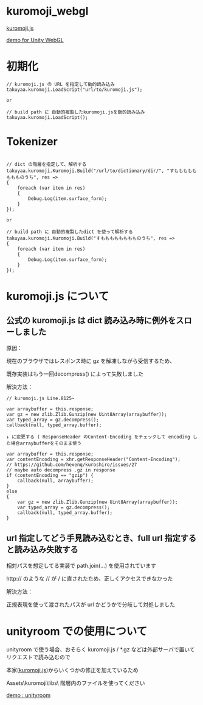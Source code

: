 # kuromoji_webgl

[kuromoji.js](https://github.com/takuyaa/kuromoji.js)

[demo for Unity WebGL](https://kou-yeung.github.io/kuromoji_webgl/index.html)

# 初期化

```
// kuromoji.js の URL を指定して動的読み込み
takuyaa.kuromoji.LoadScript("url/to/kuromoji.js");

or

// build path に 自動的複製したkuromoji.jsを動的読み込み
takuyaa.kuromoji.LoadScript();

```

# Tokenizer

```

// dict の階層を指定して、解析する
takuyaa.kuromoji.Kuromoji.Build("/url/to/dictionary/dir/", "すもももももももものうち", res =>
{
    foreach (var item in res)
    {
        Debug.Log(item.surface_form);
    }
});

or

// build path に 自動的複製したdict を使って解析する
takuyaa.kuromoji.Kuromoji.Build("すもももももももものうち", res =>
{
    foreach (var item in res)
    {
        Debug.Log(item.surface_form);
    }
});

```

# kuromoji.js について

## 公式の kuromoji.js は dict 読み込み時に例外をスローしました

原因：

現在のブラウザではレスポンス時に gz を解凍しながら受信するため、

既存実装はもう一回decompress() によって失敗しました

解決方法：

```
// kuromoji.js Line.8125~

var arraybuffer = this.response;
var gz = new zlib.Zlib.Gunzip(new Uint8Array(arraybuffer));
var typed_array = gz.decompress();
callback(null, typed_array.buffer);

↓ に変更する ( ResponseHeader のContent-Encoding をチェックして encoding した場合arraybufferをそのまま使う

var arraybuffer = this.response;
var contentEncoding = xhr.getResponseHeader("Content-Encoding");
// https://github.com/hexenq/kuroshiro/issues/27
// maybe auto decompress .gz in response
if (contentEncoding == "gzip") {
    callback(null, arraybuffer);
}
else
{
    var gz = new zlib.Zlib.Gunzip(new Uint8Array(arraybuffer));
    var typed_array = gz.decompress();
    callback(null, typed_array.buffer);
}
```
## url 指定してどう手見読み込むとき、full url 指定すると読み込み失敗する

相対パスを想定してる実装で path.join(...) を使用されています

http:// のような // が / に直されたため、正しくアクセスできなかった

解決方法：

正規表現を使って渡されたパスが url かどうかで分岐して対処しました

# unityroom での使用について

unityroom で使う場合、おそらく kuromoji.js / *.gz などは外部サーバで置いてリクエストで読み込むので

本家([kuromoji.js](https://github.com/takuyaa/kuromoji.js))からいくつかの修正を加えているため

Assets\kuromoji\libs\ 階層内のファイルを使ってください

[demo : unityroom](https://unityroom.com/games/kuromoji_webgl)
